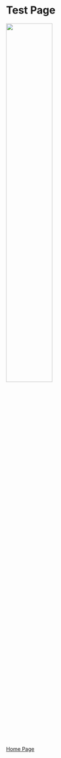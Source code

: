 # Test Page

<img src=https://hyapp.github.io/Assets/Images/head.png width="50%">

[Home Page](index.md)